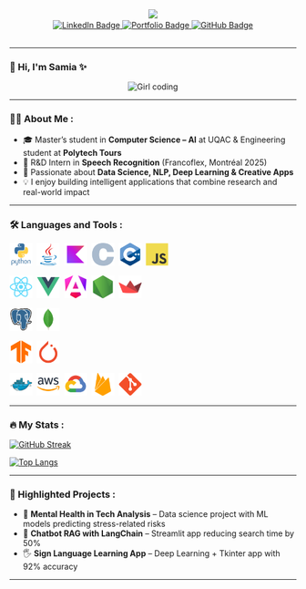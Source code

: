 <div id="header" align="center">
  <img src="https://media.giphy.com/media/M9gbBd9nbDrOTu1Mqx/giphy.gif" width="100"/>
</div>

<div id="badges" align="center">
  <a href="https://www.linkedin.com/in/samia-carchaf-ia/">
    <img src="https://img.shields.io/badge/LinkedIn-blue?style=for-the-badge&logo=linkedin&logoColor=white" alt="LinkedIn Badge"/>
  </a>
  <a href="https://carchaf-portfolio.netlify.app/">
    <img src="https://img.shields.io/badge/Portfolio-%23FF4088?style=for-the-badge&logo=netlify&logoColor=white" alt="Portfolio Badge"/>
  </a>
  <a href="https://github.com/samias9">
    <img src="https://img.shields.io/badge/GitHub-black?style=for-the-badge&logo=github&logoColor=white" alt="GitHub Badge"/>
  </a>
</div>

<div id="badges" align="center">
  <img src="https://komarev.com/ghpvc/?username=samias9&style=flat-square&color=blue" alt=""/>
</div>

---

### 🌱 Hi, I'm Samia ✨  
<div align="center">
  <img src="https://media4.giphy.com/media/v1.Y2lkPTc5MGI3NjExcmhmeHBqejAxMjc1YXd0M3A0OGoyd3J6ODRyZzI3NWNucmh0Z2duNSZlcD12MV9pbnRlcm5hbF9naWZfYnlfaWQmY3Q9Zw/hpXdHPfFI5wTABdDx9/giphy.gif" width="600" height="300" alt="Girl coding"/>
</div>

</div>


---

### 👩‍💻 About Me :  

- 🎓 Master’s student in **Computer Science – AI** at UQAC & Engineering student at **Polytech Tours**  
- 🔬 R&D Intern in **Speech Recognition** (Francoflex, Montréal 2025)  
- 🌱 Passionate about **Data Science, NLP, Deep Learning & Creative Apps**  
- 💡 I enjoy building intelligent applications that combine research and real-world impact
  
---

### :hammer_and_wrench: Languages and Tools :

<div>
  <!-- Programming Languages -->
  <img src="https://github.com/devicons/devicon/blob/master/icons/python/python-original-wordmark.svg" title="Python" alt="Python" width="40" height="40"/>&nbsp;
  <img src="https://github.com/devicons/devicon/blob/master/icons/java/java-original.svg" title="Java" alt="Java" width="40" height="40"/>&nbsp;
  <img src="https://github.com/devicons/devicon/blob/master/icons/kotlin/kotlin-original.svg" title="Kotlin" alt="Kotlin" width="40" height="40"/>&nbsp;
  <img src="https://github.com/devicons/devicon/blob/master/icons/c/c-original.svg" title="C" alt="C" width="40" height="40"/>&nbsp;
  <img src="https://github.com/devicons/devicon/blob/master/icons/cplusplus/cplusplus-original.svg" title="C++" alt="C++" width="40" height="40"/>&nbsp;
  <img src="https://github.com/devicons/devicon/blob/master/icons/javascript/javascript-original.svg" title="JavaScript" alt="JavaScript" width="40" height="40"/>&nbsp;

  <!-- Web & App Development -->
  <img src="https://github.com/devicons/devicon/blob/master/icons/react/react-original.svg" title="React" alt="React" width="40" height="40"/>&nbsp;
  <img src="https://github.com/devicons/devicon/blob/master/icons/vuejs/vuejs-original.svg" title="Vue.js" alt="Vue.js" width="40" height="40"/>&nbsp;
  <img src="https://github.com/devicons/devicon/blob/master/icons/angular/angular-original.svg" title="Angular" alt="Angular" width="40" height="40"/>&nbsp;
  <img src="https://github.com/devicons/devicon/blob/master/icons/nodejs/nodejs-original.svg" title="Node.js" alt="Node.js" width="40" height="40"/>&nbsp;
  <img src="https://github.com/devicons/devicon/blob/master/icons/streamlit/streamlit-original.svg" title="Streamlit" alt="Streamlit" width="40" height="40"/>&nbsp;

  <!-- Databases -->
  <img src="https://github.com/devicons/devicon/blob/master/icons/postgresql/postgresql-original.svg" title="PostgreSQL" alt="PostgreSQL" width="40" height="40"/>&nbsp;
  <img src="https://github.com/devicons/devicon/blob/master/icons/mongodb/mongodb-original.svg" title="MongoDB" alt="MongoDB" width="40" height="40"/>&nbsp;

  <!-- AI / Data Science -->
  <img src="https://github.com/devicons/devicon/blob/master/icons/tensorflow/tensorflow-original.svg" title="TensorFlow" alt="TensorFlow" width="40" height="40"/>&nbsp;
  <img src="https://github.com/devicons/devicon/blob/master/icons/pytorch/pytorch-original.svg" title="PyTorch" alt="PyTorch" width="40" height="40"/>&nbsp;

  <!-- Cloud & Tools -->
  <img src="https://github.com/devicons/devicon/blob/master/icons/docker/docker-original.svg" title="Docker" alt="Docker" width="40" height="40"/>&nbsp;
  <img src="https://github.com/devicons/devicon/blob/master/icons/amazonwebservices/amazonwebservices-original-wordmark.svg" title="AWS" alt="AWS" width="40" height="40"/>&nbsp;
  <img src="https://github.com/devicons/devicon/blob/master/icons/googlecloud/googlecloud-original.svg" title="Google Cloud" alt="GCP" width="40" height="40"/>&nbsp;
  <img src="https://github.com/devicons/devicon/blob/master/icons/firebase/firebase-plain.svg" title="Firebase" alt="Firebase" width="40" height="40"/>&nbsp;
  <img src="https://github.com/devicons/devicon/blob/master/icons/git/git-original.svg" title="Git" alt="Git" width="40" height="40"/>
</div>


---

### 🔥 My Stats :

[![GitHub Streak](http://github-readme-streak-stats.herokuapp.com?user=samias9&theme=dark&background=000000)](https://git.io/streak-stats)  

[![Top Langs](https://github-readme-stats.vercel.app/api/top-langs/?username=samias9&layout=compact&theme=vision-friendly-dark)](https://github.com/anuraghazra/github-readme-stats)  

---

### 📌 Highlighted Projects :

- 🧠 **Mental Health in Tech Analysis** – Data science project with ML models predicting stress-related risks  
- 🤖 **Chatbot RAG with LangChain** – Streamlit app reducing search time by 50%  
- 🖐️ **Sign Language Learning App** – Deep Learning + Tkinter app with 92% accuracy  

---
